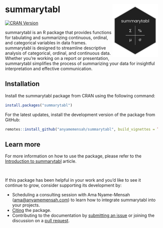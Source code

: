 
# summarytabl <img src=man/figures/summarytabl_logo.png width = "150px" align = "right">

[![CRAN Version](https://www.r-pkg.org/badges/version/summarytabl)](https://CRAN.R-project.org/package=summarytabl)

summarytabl is an R package that provides functions for tabulating and summarizing continuous, ordinal, and categorical variables in data frames. summarytabl is designed to streamline descriptive analysis of categorical, ordinal, and continuous data. Whether you’re working on a report or presentation, summarytabl simplifies the process of summarizing your data for insightful interpretation and effective communication.  

## Installation

Install the summarytabl package from CRAN using the following command:

```r
install.packages("summarytabl")
```

For the latest updates, install the development version of the package from GitHub:

```r
remotes::install_github("anyamemensah/summarytabl", build_vignettes = TRUE)
```

## Learn more

For more information on how to use the package, please refer to the [Introduction to summarytabl](articles/summarytabl-intro.html) article.

<br>

If this package has been helpful in your work and you’d like to see it continue to grow, consider supporting its development by:

* Scheduling a consulting session with Ama Nyame-Mensah (<ama@anyamemensah.com>) to learn how to integrate summarytabl into your projects.
* [Citing](https://anyamemensah.github.io/summarytabl/authors.html#citation) the package.
* Contributing to the documentation by [submitting an issue](https://github.com/anyamemensah/summarytabl/issues) or joining the discussion on a [pull request](https://github.com/anyamemensah/summarytabl/pulls).

